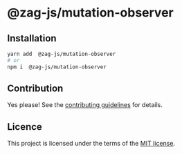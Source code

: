 # @zag-js/mutation-observer



## Installation

```sh
yarn add  @zag-js/mutation-observer
# or
npm i  @zag-js/mutation-observer
```

## Contribution

Yes please! See the
[contributing guidelines](https://github.com/chakra-ui/zag/blob/main/CONTRIBUTING.md)
for details.

## Licence

This project is licensed under the terms of the
[MIT license](https://github.com/chakra-ui/zag/blob/main/LICENSE).
